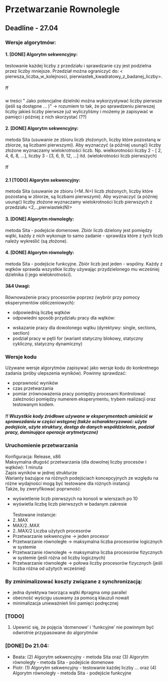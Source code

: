 # Przetwarzanie Rownolegle
## Deadline - 27.04

### Wersje algorytmów:

#### 1. [DONE] Algorytm sekwencyjny:
testowanie każdej liczby z przedziału i sprawdzanie czy jest podzielna przez liczby mniejsze. 
Przedział można ograniczyć do: < pierwsza_liczba_w_kolejnosci, pierwiastek_kwadratowy_z_badanej_liczby>.
##### !!
w treści " Jako potencjalne dzielniki można wykorzystywać liczby pierwsze (jeśli są dostępne ... )" -> rozumiem to tak, że po sprawdzeniu pierwszej liczby jakieś liczby pierwsze już wyliczyliśmy i możemy je zapisywać w pamięci i później z nich skorzystać (??)

#### 2. [DONE] Algorytm sekwencyjny: 
metoda Sita (usuwanie ze zbioru liczb złożonych, liczby które pozostaną w zbiorze, są liczbami pierwszymi). Aby wyznaczyć (a później usunąć) liczby złożone wyznaczamy wielokrotności liczb. Np. wielkorotności liczby 2 - [ 2, 4, 6, 8, ...], liczby 3 - [3, 6, 9, 12, ...] itd. (wielokrotności liczb pierwszych)
##### !!
#### 2.1 [TODO] Algorytm sekwencyjny: 
metoda Sita (usuwanie ze zbioru (<M..N>) liczb złożonych, liczby które pozostaną w zbiorze, są liczbami pierwszymi). Aby wyznaczyć (a później usunąć) liczby złożone wyznaczamy wielokrotności liczb pierwszych z przedziału <2,..,pierwiastek(N)>

#### 3. [DONE] Algorytm równoległy:
metoda Sita - podejście domenowe. Zbiór liczb dzielony jest pomiędzy wątki, każdy z nich wykonuje to samo zadanie - sprawdza które z tych liczb należy wykreślić (są złożone). 

#### 4. [DONE] Algorytm równoległy:
metoda Sita - podejście funkcyjne. Zbiór liczb jest jeden - wspólny. Każdy z wątków sprawda wszystkie liczby używając przydzielonego mu wcześniej dzielnika (i jego wielokrotności).

#### 3&4 Uwagi:
Równoważenie pracy procesorów poprzez (wybrór przy pomocy eksperymentów obliczeniowych):
- odpowiednią liczbę wątków
- odpowiedni sposób przydziału pracy dla wątków:
* wskazanie pracy dla dowolonego wątku (dyrektywy: single, sections, section)
* podział pracy w pętli for (wariant statyczny blokowy, statyczny cykliczny, statyczny dynamiczny)

### Wersje kodu
Używane wersje algorytmów zapisywać jako wersje kodu do konkretnego zadania (próby ulepszenia wyników). Powinny sprawdzać: 
- poprawność wyników
- czas przetwarzania
- pomiar zrównoważenia pracy pomiędzy procesami
Kontrolować zależności pomiędzy numerem eksperymentu, trybem realizacji oraz testowanym kodem.
##### !! Wszystkie kody źródłowe używane w eksperymentach umieścić w sprawozdaniu w części wstępnej (także scharakteryzować: użyte podejście, użyte struktury, dostęp do danych współdzielenie, podział pracy, dominujące operacje arytmetyczne)

### Uruchomienie przetwarzania
Konfiguracja: Release, x86 </br>
Maksymalna długość przetwarzania (dla dowolnej liczby procesów i wątków): 1 minuta </br>
Zapis wyników w jednej strukturze </br>
Warianty bazujące na różnych podejściach koncepcyjnych ze względu na różne wydajności mogą być testowane dla różnych
instancji </br>
Także, by zweryfikować poprwność: </br>
- wyświetlenie liczb pierwszych na konsoli w wierszach po 10 
- wyświetla liczbę liczb pierwszych w badanym zakresie </br> </br>
Testowane instancje:
- 2..MAX
- MAX/2..MAX
- 2..MAX/2
Liczba użytych procesorów
- Przetwarzanie sekwencyjne -> jeden procesor
- Przetwarzanie równoległe -> maksymalna liczba procesorów logicznych w systemie
- Przetwarzanie równoległe -> maksymalna liczba procesorów fizycznych w systemie (jeśli różna od liczby logicznych)
- Przetwarzanie równoległe -> połowa liczby procesorów fizycznych (jeśli liczba różna od użytych wcześniej)

### By zminimalizować koszty związane z synchronizacją:
- jedna dyrektywa tworząca wątki #pragma omp parallel
- obecność wyścigu usuwamy za pomocą klauzuli nowait
- minimalizacja unieważnień linii pamięci podręcznej


### [TODO]
1. Upewnić się, że pojęcia 'domenowe' i 'funkcyjne' nie powinnym być odwrotnie przypasowane do algorytmów

### [DONE] Do 21.04: 
- Beata: (2) Algorytm sekwencyjny - metoda Sita oraz (3) Algorytm równoległy - metoda Sita - podejście domenowe
- Piotr: (1) Algorytm sekwencyjny - testowanie każdej liczby ... oraz (4) Algorytm równoległy - metoda Sita - podejście funkcyjne


